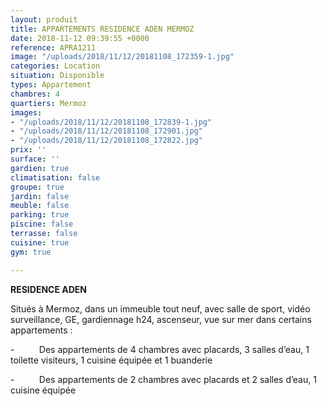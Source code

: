 ```yaml
---
layout: produit
title: APPARTEMENTS RESIDENCE ADEN MERMOZ
date: 2018-11-12 09:39:55 +0000
reference: APRA1211
image: "/uploads/2018/11/12/20181108_172359-1.jpg"
categories: Location
situation: Disponible
types: Appartement
chambres: 4
quartiers: Mermoz
images:
- "/uploads/2018/11/12/20181108_172839-1.jpg"
- "/uploads/2018/11/12/20181108_172901.jpg"
- "/uploads/2018/11/12/20181108_172822.jpg"
prix: ''
surface: ''
gardien: true
climatisation: false
groupe: true
jardin: false
meuble: false
parking: true
piscine: false
terrasse: false
cuisine: true
gym: true

---
```

**RESIDENCE ADEN** 

Situés à Mermoz, dans un immeuble tout neuf, avec salle de sport, vidéo surveillance, GE, gardiennage h24, ascenseur, vue sur mer dans certains appartements :

\-          Des appartements de 4 chambres avec placards, 3 salles d’eau, 1 toilette visiteurs, 1 cuisine équipée et 1 buanderie

\-          Des appartements de 2 chambres avec placards et 2 salles d’eau, 1 cuisine équipée
